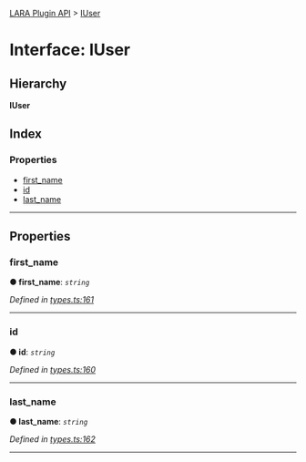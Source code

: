[LARA Plugin API](../README.md) > [IUser](../interfaces/iuser.md)

# Interface: IUser

## Hierarchy

**IUser**

## Index

### Properties

* [first_name](iuser.md#first_name)
* [id](iuser.md#id)
* [last_name](iuser.md#last_name)

---

## Properties

<a id="first_name"></a>

###  first_name

**● first_name**: *`string`*

*Defined in [types.ts:161](../../../lara-typescript/src/plugin-api/types.ts#L161)*

___
<a id="id"></a>

###  id

**● id**: *`string`*

*Defined in [types.ts:160](../../../lara-typescript/src/plugin-api/types.ts#L160)*

___
<a id="last_name"></a>

###  last_name

**● last_name**: *`string`*

*Defined in [types.ts:162](../../../lara-typescript/src/plugin-api/types.ts#L162)*

___


